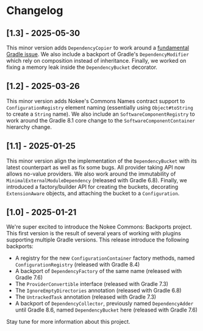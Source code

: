 # Changelog

## [1.3] - 2025-05-30

This minor version adds `DependencyCopier` to work around a [fundamental Gradle issue](https://github.com/gradle/gradle/issues/33673).
We also include a backport of Gradle's `DependencyModifier` which rely on composition instead of inheritance.
Finally, we worked on fixing a memory leak inside the `DependencyBucket` decorator.

## [1.2] - 2025-03-26

This minor version adds Nokee's Commons Names contract support to `ConfigurationRegistry` element naming (essentially using `Object#toString` to create a `String` name).
We also include an `SoftwareComponentRegistry` to work around the Gradle 8.1 core change to the `SoftwareComponentContainer` hierarchy change.

## [1.1] - 2025-01-25

This minor version align the implementation of the `DependencyBucket` with its latest counterpart as well as fix some bugs.
All provider taking API now allows no-value providers.
We also work around the immutability of `MinimalExternalModuleDependency` (released with Gradle 6.8).
Finally, we introduced a factory/builder API for creating the buckets, decorating `ExtensionAware` objects, and attaching the bucket to a `Configuration`.

## [1.0] - 2025-01-21

We're super excited to introduce the Nokee Commons: Backports project.
This first version is the result of several years of working with plugins supporting multiple Gradle versions.
This release introduce the following backports:

- A registry for the new `ConfigurationContainer` factory methods, named `ConfigurationRegistry` (released with Gradle 8.4)
- A backport of `DependencyFactory` of the same name (released with Gradle 7.6)
- The `ProviderConvertible` interface (released with Gradle 7.3)
- The `IgnoreEmptyDirectories` annotation (released with Gradle 6.8)
- The `UntrackedTask` annotation (released with Gradle 7.3)
- A backport of `DependencyCollector`, previously named `DependencyAdder` until Gradle 8.6, named `DependencyBucket` here (released with Gradle 7.6)

Stay tune for more information about this project.
